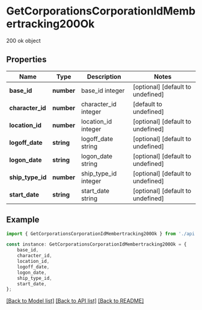 # GetCorporationsCorporationIdMembertracking200Ok

200 ok object

## Properties

Name | Type | Description | Notes
------------ | ------------- | ------------- | -------------
**base_id** | **number** | base_id integer | [optional] [default to undefined]
**character_id** | **number** | character_id integer | [default to undefined]
**location_id** | **number** | location_id integer | [optional] [default to undefined]
**logoff_date** | **string** | logoff_date string | [optional] [default to undefined]
**logon_date** | **string** | logon_date string | [optional] [default to undefined]
**ship_type_id** | **number** | ship_type_id integer | [optional] [default to undefined]
**start_date** | **string** | start_date string | [optional] [default to undefined]

## Example

```typescript
import { GetCorporationsCorporationIdMembertracking200Ok } from './api';

const instance: GetCorporationsCorporationIdMembertracking200Ok = {
    base_id,
    character_id,
    location_id,
    logoff_date,
    logon_date,
    ship_type_id,
    start_date,
};
```

[[Back to Model list]](../README.md#documentation-for-models) [[Back to API list]](../README.md#documentation-for-api-endpoints) [[Back to README]](../README.md)
